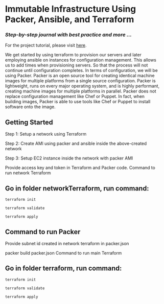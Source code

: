 <h1>Immutable Infrastructure Using Packer, Ansible, and Terraform</h1>

<h3><i>Step-by-step journal with best practice and more …</i></h3> For the project tutorial, please visit <a href="https://medium.com/paul-zhao-projects/immutable-infrastructure-using-packer-ansible-and-terraform-a275aa6e9ff7?source=friends_link&sk=9b6409cafb51dd078e2d426b7ee5abdc">here</a>.

We get started by using terraform to provision our servers and later employing ansible on instances for configuration management. This allows us to add times when provisioning servers. So that the process will not continue until configuration completes. In terms of configuration, we will be using Packer. Packer is an open source tool for creating identical machine images for multiple platforms from a single source configuration. Packer is lightweight, runs on every major operating system, and is highly performant, creating machine images for multiple platforms in parallel. Packer does not replace configuration management like Chef or Puppet. In fact, when building images, Packer is able to use tools like Chef or Puppet to install software onto the image.

<h2>Getting Started</h2>

Step 1: Setup a network using Terraform

Step 2: Create AMI using packer and ansible inside the above-created network

Step 3: Setup EC2 instance inside the network with packer AMI

Provide access key and token in Terraform and Packer code.
Command to run network Terraform

<h2>Go in folder networkTerraform, run command:</h2>
    
    terraform init
    
    terraform validate
    
    terraform apply

<h2>Command to run Packer</h2>

Provide subnet id created in network terraform in packer.json

packer build packer.json
Command to run main Terraform

<h2>Go in folder terraform, run command:</h2>

    terraform init

    terraform validate

    terraform apply

